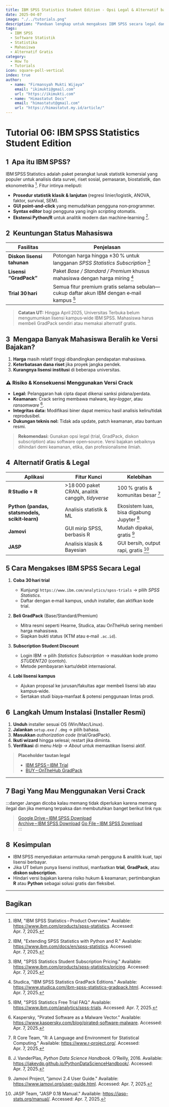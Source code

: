 ```yaml
---
title: IBM SPSS Statistics Student Edition - Opsi Legal & Alternatif bagi Mahasiswa Statistika UT
date: 2025-04-07
image: "./../tutorials.png"
description: "Panduan lengkap untuk mengakses IBM SPSS secara legal dan alternatif gratis bagi mahasiswa Statistika Universitas Terbuka."
tags:
  - IBM SPSS
  - Software Statistik
  - Statistika
  - Mahasiswa
  - Alternatif Gratis
category:
  - How To
  - Tutorials
icon: square-poll-vertical
index: true
author:
  - name: "Firmansyah Mukti Wijaya"
    email: "ikimukti@gmail.com"
    url: "https://ikimukti.com"
  - name: "Himastatut Docs"
    email: "himastatut@gmail.com"
    url: "https://himastatut.my.id/article/"
---
```


# Tutorial 06: IBM SPSS Statistics Student Edition

## 1  Apa itu IBM SPSS?

IBM SPSS Statistics adalah paket perangkat lunak statistik komersial yang populer untuk analisis data survei, riset sosial, pemasaran, biostatistik, dan ekonometrika [^1]. Fitur intinya meliputi:

- **Prosedur statistik klasik & lanjutan** (regresi linier/logistik, ANOVA, faktor, survival, SEM).  
- **GUI point‑and‑click** yang memudahkan pengguna non‑programmer.  
- **Syntax editor** bagi pengguna yang ingin *scripting* otomatis.  
- **Ekstensi Python/R** untuk analitik modern dan machine‑learning [^2].

## 2  Keuntungan Status Mahasiswa

| Fasilitas                         | Penjelasan                                                                      |
|----------------------------------|---------------------------------------------------------------------------------|
| **Diskon lisensi tahunan**       | Potongan harga hingga ±30 % untuk langganan *SPSS Statistics Subscription* [^3] |
| **Lisensi “GradPack”**           | Paket *Base / Standard / Premium* khusus mahasiswa dengan harga miring [^4]     |
| **Trial 30 hari**                | Semua fitur premium gratis selama sebulan—cukup daftar akun IBM dengan e‑mail kampus [^5] |

> **Catatan UT:** Hingga April 2025, Universitas Terbuka belum mengumumkan lisensi kampus‑wide IBM SPSS. Mahasiswa harus membeli GradPack sendiri atau memakai alternatif gratis.

## 3  Mengapa Banyak Mahasiswa Beralih ke Versi Bajakan?

1. **Harga** masih relatif tinggi dibandingkan pendapatan mahasiswa.  
2. **Keterbatasan dana riset** jika proyek jangka pendek.  
3. **Kurangnya lisensi institusi** di beberapa universitas.

### ⚠️ Risiko & Konsekuensi Menggunakan Versi Crack

- **Legal:** Pelanggaran hak cipta dapat dikenai sanksi pidana/perdata.  
- **Keamanan:** Crack sering membawa malware, *key‑logger*, atau *ransomware* [^6].  
- **Integritas data:** Modifikasi biner dapat memicu hasil analisis keliru/tidak reprodusibel.  
- **Dukungan teknis nol:** Tidak ada update, patch keamanan, atau bantuan resmi.

> **Rekomendasi:** Gunakan opsi legal (trial, GradPack, diskon subscription) atau software open‑source. Versi bajakan sebaiknya dihindari demi keamanan, etika, dan profesionalisme ilmiah.

## 4  Alternatif Gratis & Legal

| Aplikasi | Fitur Kunci | Kelebihan |
|----------|-------------|-----------|
| **R Studio + R** | >18 000 paket CRAN, analitik canggih, *tidyverse* | 100 % gratis & komunitas besar [^7] |
| **Python (pandas, statsmodels, scikit‑learn)** | Analisis statistik & ML | Ekosistem luas, bisa digabung Jupyter [^8] |
| **Jamovi** | GUI mirip SPSS, berbasis R | Mudah dipakai, gratis [^9] |
| **JASP** | Analisis klasik & Bayesian | GUI bersih, output rapi, gratis [^10] |

## 5 Cara Mengakses IBM SPSS Secara Legal

1. **Coba 30 hari trial**  
   - Kunjungi `https://www.ibm.com/analytics/spss-trials` → pilih *SPSS Statistics*.  
   - Daftar dengan e‑mail kampus, unduh installer, dan aktifkan kode trial.

2. **Beli GradPack** (Base/Standard/Premium)  
   - Mitra resmi seperti Hearne, Studica, atau OnTheHub sering memberi harga mahasiswa.  
   - Siapkan bukti status (KTM atau e‑mail `.ac.id`).  

3. **Subscription Student Discount**  
   - Login IBM → pilih *Statistics Subscription* → masukkan kode promo *STUDENT20* (contoh).  
   - Metode pembayaran kartu/debit internasional.  

4. **Lobi lisensi kampus**  
   - Ajukan proposal ke jurusan/fakultas agar membeli lisensi lab atau kampus‑wide.  
   - Sertakan studi biaya‑manfaat & potensi penggunaan lintas prodi.

## 6  Langkah Umum Instalasi (Installer Resmi)

1. **Unduh** installer sesuai OS (Win/Mac/Linux).  
2. **Jalankan** `setup.exe` / `.dmg` → pilih bahasa.  
3. **Masukkan** *authorization code* (trial/GradPack).  
4. **Ikuti wizard** hingga selesai; restart jika diminta.  
5. **Verifikasi** di menu *Help → About* untuk memastikan lisensi aktif.  

> **Placeholder tautan legal**  
> - [IBM SPSS – IBM Trial](https://www.ibm.com/analytics/spss-trials)  
> - [BUY – OnTheHub GradPack](https://cecil.onthehub.com/WebStore/OfferingDetails.aspx?o=c074b8bd-ec80-ef11-8169-000d3af41938&pmv=fce660d9-3d7f-ef11-8169-000d3af41938)  

---

## 7 Bagi Yang Mau Menggunakan Versi Crack

:::danger
Jangan dicoba kalau memang tidak diperlukan karena memang ilegal dan jika memang terpaksa dan membutuhkan banget berikut link nya:
> [Google Drive – IBM SPSS Download]()  
> [Archive – IBM SPSS Download]()
> [Go File – IBM SPSS Download]()  
:::


## 8  Kesimpulan

- IBM SPSS menyediakan antarmuka ramah pengguna & analitik kuat, tapi lisensi berbayar.  
- Jika UT belum punya lisensi institusi, manfaatkan **trial**, **GradPack**, atau **diskon subscription**.  
- Hindari versi bajakan karena risiko hukum & keamanan; pertimbangkan **R** atau **Python** sebagai solusi gratis dan fleksibel.

---



[^1]: IBM, "IBM SPSS Statistics – Product Overview." Available: https://www.ibm.com/products/spss-statistics. Accessed: Apr. 7, 2025.  
[^2]: IBM, "Extending SPSS Statistics with Python and R." Available: https://www.ibm.com/docs/en/spss-statistics. Accessed: Apr. 7, 2025.  
[^3]: IBM, "SPSS Statistics Student Subscription Pricing." Available: https://www.ibm.com/products/spss-statistics/pricing. Accessed: Apr. 7, 2025.  
[^4]: Studica, "IBM SPSS Statistics GradPack Editions." Available: https://www.studica.com/ibm-spss-statistics-gradpack.html. Accessed: Apr. 7, 2025.  
[^5]: IBM, "SPSS Statistics Free Trial FAQ." Available: https://www.ibm.com/analytics/spss-trials. Accessed: Apr. 7, 2025.  
[^6]: Kaspersky, "Pirated Software as a Malware Vector." Available: https://www.kaspersky.com/blog/pirated-software-malware. Accessed: Apr. 7, 2025.  
[^7]: R Core Team, "R: A Language and Environment for Statistical Computing." Available: https://www.r-project.org/. Accessed: Apr. 7, 2025.  
[^8]: J. VanderPlas, *Python Data Science Handbook*. O’Reilly, 2016. Available: https://jakevdp.github.io/PythonDataScienceHandbook/. Accessed: Apr. 7, 2025.  
[^9]: Jamovi Project, "jamovi 2.4 User Guide." Available: https://www.jamovi.org/user-guide.html. Accessed: Apr. 7, 2025.  
[^10]: JASP Team, "JASP 0.18 Manual." Available: https://jasp-stats.org/manual/. Accessed: Apr. 7, 2025.


## Bagikan
<Share colorful />
<GitContributors />
<GitChangelog />
